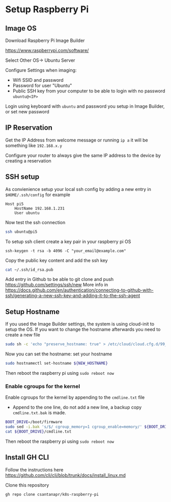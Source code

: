 # Setup Raspberry Pi

## Image OS
Download Raspberry Pi Image Builder

https://www.raspberrypi.com/software/

Select Other OS-> Ubuntu Server

Configure Settings when imaging:
- Wifi SSID and password
- Password for user "Ubuntu"
- Public SSH key from your computer to be able to login with no password `ubuntu@<IP>`

Login using keyboard with `ubuntu` and password you setup in Image Builder, or set new password

## IP Reservation
Get the IP Address from welcome message or running `ip a` it will be something like `192.168.x.y`

Configure your router to always give the same IP address to the device by creating a reservation

## SSH setup

As convienience setup your local ssh config by adding a new entry in `$HOME/.ssh/config` for example
```
Host pi5
    HostName 192.168.1.231
    User ubuntu
```

Now test the ssh connection
```bash
ssh ubuntu@pi5
```
To setup ssh client create a key pair in your raspberry pi OS
```
ssh-keygen -t rsa -b 4096 -C "your_email@example.com"
```
Copy the public key content and add the ssh key
```bash
cat ~/.ssh/id_rsa.pub
```
Add entry in Github to be able to git clone and push https://github.com/settings/ssh/new
More info in https://docs.github.com/en/authentication/connecting-to-github-with-ssh/generating-a-new-ssh-key-and-adding-it-to-the-ssh-agent


## Setup Hostname

If you used the Image Builder settings, the system is using cloud-init to setup the OS.
If you want to change the hostname afterwards you need to create a new file
```bash
sudo sh -c 'echo "preserve_hostname: true" > /etc/cloud/cloud.cfg.d/99_custom_hostname.cfg'
```
Now you can set the hostname:
set your hostname
```bash
sudo hostnamectl set-hostname ${NEW_HOSTNAME}
```
Then reboot the raspberry pi using `sudo reboot now`


### Enable cgroups for the kernel

Enable cgroups for the kernel by appending to the `cmdline.txt` file
- Append to the one line, do not add a new line, a backup copy `cmdline.txt.bak` is made.

```bash
BOOT_DRIVE=/boot/firmware
sudo sed -i.bak 's/$/ cgroup_memory=1 cgroup_enable=memory/' ${BOOT_DRIVE}/cmdline.txt
cat ${BOOT_DRIVE}/cmdline.txt
```
Then reboot the raspberry pi using `sudo reboot now`


## Install GH CLI
Follow the instructions here https://github.com/cli/cli/blob/trunk/docs/install_linux.md

Clone this repository
```bash
gh repo clone csantanapr/k8s-raspberry-pi
```